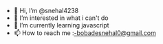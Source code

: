 - 👋 Hi, I’m @snehal4238
- 👀 I’m interested in what i can't do
- 🌱 I’m currently learning javascript
- 📫 How to reach me :-bobadesnehal0@gmail.com

<!---
snehal4238/snehal4238 is a ✨ special ✨ repository because its `README.md` (this file) appears on your GitHub profile.
You can click the Preview link to take a look at your changes.
--->
